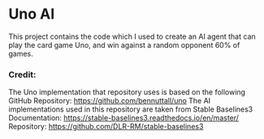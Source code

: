 # Uno AI

This project contains the code which I used to create an AI agent that can play the card game Uno, and win against a random opponent 60% of games.

### Credit:
The Uno implementation that repository uses is based on the following GitHub Repository: https://github.com/bennuttall/uno
The AI implementations used in this repository are taken from Stable Baselines3
    Documentation: https://stable-baselines3.readthedocs.io/en/master/
    Repository: https://github.com/DLR-RM/stable-baselines3

